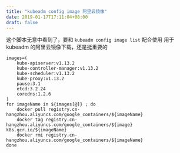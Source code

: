 ```yaml
---
title: "kubeadm config image 阿里云镜像"
date: 2019-01-17T17:11:04+08:00
draft: false
---
```



这个脚本无意中看到了，要和 ```kubeadm config image list``` 配合使用
用于 kubeadm 的阿里云镜像下载，还是挺重要的
```
images=(
    kube-apiserver:v1.13.2
    kube-controller-manager:v1.13.2
    kube-scheduler:v1.13.2
    kube-proxy:v1.13.2
    pause:3.1
    etcd:3.2.24
    coredns:1.2.6
)
for imageName in ${images[@]} ; do
    docker pull registry.cn-hangzhou.aliyuncs.com/google_containers/${imageName}
    docker tag registry.cn-hangzhou.aliyuncs.com/google_containers/${image} k8s.gcr.io/${imageName}
    docker rmi registry.cn-hangzhou.aliyuncs.com/google_containers/${imageName}
done
```